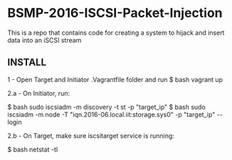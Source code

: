# BSMP-2016-ISCSI-Packet-Injection
This is a repo that contains code for creating a system to hijack and insert data into an iSCSI stream

INSTALL
------------
1 - Open Target and Initiator .Vagrantfile folder and run $ bash vagrant up

2.a - On Initiator, run:

$ bash sudo iscsiadm -m discovery -t st -p "target_ip" $ bash sudo iscsiadm -m node -T "iqn.2016-06.local.iit:storage.sys0" -p "target_ip" --login

2.b - On Target, make sure iscsitarget service is running:

$ bash netstat -tl
